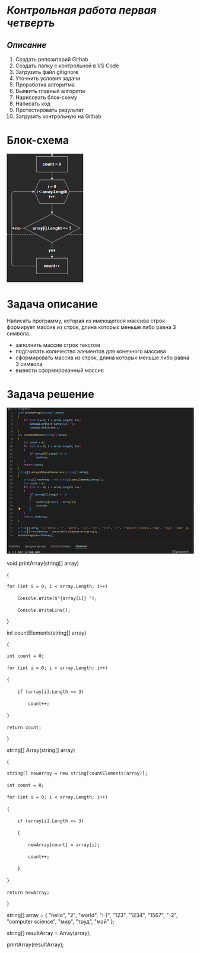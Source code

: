 # _**Контрольная работа первая четверть**_

## *Описание*

1. Создать репозитарий Githab
2. Создать папку с контрольной в VS Code
3. Загрузить файл gitignore
4. Уточнить условия задачи
5. Проработка алгоритма
6. Выявить главный алгоритм
7. Нарисовать блок-схему
8. Написать код
9. Протестировать результат
10. Загрузить контрольную на  Githab

# Блок-схема
![Блок-схема](image\элементы.png)

# Задача описание
Написать программу, которая из имеющегося массива строк формирует массив из строк, 
длина которых меньше либо равна 3 символа.


* заполнить массив строк текстом
* подсчитать количество элементов для конечного массива
* сформировать массив из строк, длина которых меньше либо равна 3 символа
* вывести сформированный массив

# Задача решение

![Решение задачи ](code.png)

void printArray(string[] array) 

{

    for (int i = 0; i < array.Length; i++)

        Console.Write($"{array[i]} ");

        Console.WriteLine();

}

int countElements(string[] array)

{

    int count = 0;

    for (int i = 0; i < array.Length; i++)

    {

        if (array[i].Length <= 3)

            count++;

    }

    return count;

}

string[] Array(string[] array)

{

    string[] newArray = new string[countElements(array)];

    int count = 0;

    for (int i = 0; i < array.Length; i++)

    {

        if (array[i].Length <= 3)

        {

            newArray[count] = array[i];

            count++;

        }

    }

    return newArray;

}

string[] array = { "hello", "2", "world", ":-)", "123", "1234", "1567", "-2", "computer science", "мир", "труд", "май"  };

string[] resultArray = Array(array);

printArray(resultArray);